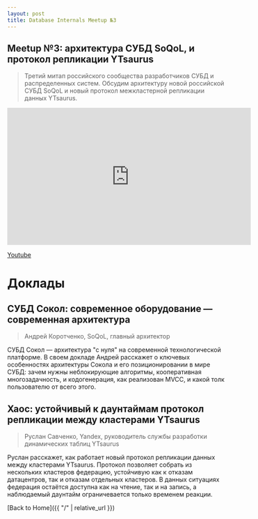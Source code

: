 ```yaml
---
layout: post
title: Database Internals Meetup №3
---
```


## Meetup №3: архитектура СУБД SoQoL, и протокол репликации YTsaurus 

> Третий митап российского сообщества разработчиков СУБД и распределенных систем. Обсудим архитектуру новой российской СУБД SoQoL и новый протокол межкластерной репликации данных YTsaurus.

<!--more-->


<iframe width="560" height="315" src="https://www.youtube.com/embed/iwA-vzD_5cQ" frameborder="0" allow="accelerometer; autoplay; clipboard-write; encrypted-media; gyroscope; picture-in-picture" allowfullscreen></iframe>

<p>
  <a href="https://www.youtube.com/watch?v=iwA-vzD_5cQ" target="_blank" rel="noopener noreferrer">
    <i class="fab fa-youtube"></i> Youtube
  </a>
</p>

# Доклады
## СУБД Сокол: современное оборудование — современная архитектура
> Андрей Коротченко, SoQoL, главный архитектор

СУБД Сокол — архитектура "с нуля" на современной технологической платформе. В своем докладе Андрей расскажет о ключевых особенностях архитектуры Сокола и его позиционировании в мире СУБД: зачем нужны неблокирующие алгоритмы, кооперативная многозадачность, и кодогенерация, как реализован MVCC, и какой толк пользователю от всего этого.

## Хаос: устойчивый к даунтаймам протокол репликации между кластерами YTsaurus
> Руслан Савченко, Yandex, руководитель службы разработки динамических таблиц YTsaurus

Руслан расскажет, как работает новый протокол репликации данных между кластерами YTsaurus. Протокол позволяет собрать из нескольких кластеров федерацию, устойчивую как к отказам датацентров, так и отказам отдельных кластеров. В данных ситуациях федерация остаётся доступна как на чтение, так и на запись, а наблюдаемый даунтайм ограничевается только временем реакции.

[Back to Home]({{ "/" | relative_url }})